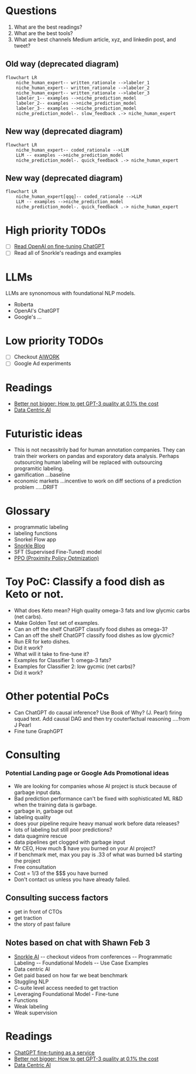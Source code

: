 # Questions

1. What are the best readings?
2. What are the best tools?
3. What are best channels Medium article, xyz, and linkedin post, and tweet?

## Old way (deprecated diagram) 

```mermaid
flowchart LR
    niche_human_expert-- written_rationale -->labeler_1
    niche_human_expert-- written_rationale -->labeler_2
    niche_human_expert-- written_rationale -->labeler_3
    labeler_1-- examples -->niche_prediction_model
    labeler_2-- examples -->niche_prediction_model
    labeler_3-- examples -->niche_prediction_model
    niche_prediction_model-. slow_feedback .-> niche_human_expert
```

## New way (deprecated diagram) 

```mermaid
flowchart LR
    niche_human_expert-- coded_rationale -->LLM
    LLM -- examples -->niche_prediction_model
    niche_prediction_model-. quick_feedback .-> niche_human_expert
```

## New way (deprecated diagram) 

```mermaid
flowchart LR
    niche_human_expert[qqq]-- coded_rationale -->LLM
    LLM -- examples -->niche_prediction_model
    niche_prediction_model-. quick_feedback .-> niche_human_expert
```

# High priority TODOs

- [ ] [Read OpenAI on fine-tuning ChatGPT](https://platform.openai.com/docs/introduction)
- [ ] Read all of Snorkle's readings and examples 

# LLMs

LLMs are synonomous with foundational NLP models.

- Roberta
- OpenAI's ChatGPT
- Google's ...

# Low priority TODOs

- [ ] Checkout [AIWORK](https://aiwork.io/)
- [ ] Google Ad experiments

# Readings

- [Better not bigger: How to get GPT-3 quality at 0.1% the cost](https://snorkel.ai/better-not-bigger-how-to-get-gpt-3-quality-at-0-1-the-cost/)
- [Data Centric AI](https://github.com/HazyResearch/data-centric-ai)


# Futuristic ideas

- This is not necassitrily bad for human annotation companies. They can train their workers on pandas and exporatory data analysis. Perhaps outsourcing human labeling will be replaced with outsourcing programitic labeling.
- gamification ...baseline
- economic markets ...incentive to work on diff sections of a prediction problem  .....DRIFT



# Glossary

- programmatic labeling
- labeling functions
- Snorkel Flow app
- [Snorkle Blog](https://www.snorkel.org/blog/)
- SFT (Supervised Fine-Tuned) model
- [PPO (Proximity Policy Optmization)](https://openai.com/blog/openai-baselines-ppo/)

# Toy PoC: Classify a food dish as Keto or not.

- What does Keto mean? High quality omega-3 fats and low glycmic carbs (net carbs).
- Make Golden Test set of examples.
- Can an off the shelf ChatGPT classify food dishes as omega-3? 
- Can an off the shelf ChatGPT classify food dishes as low glycmic?
- Run ER for keto dishes.
- Did it work?
- What will it take to fine-tune it?
- Examples for Classifier 1: omega-3 fats?
- Examples for Classifier 2: low gycmic (net carbs)?
- Did it work?


# Other potential PoCs

- Can ChatGPT do causal inference? Use Book of Why? (J. Pearl) firing squad text. Add causal DAG and then try couterfactual reasoning ....from J Pearl
- Fine tune GraphGPT

# Consulting 

### Potential Landing page or Google Ads Promotional ideas 

- We are looking for companies whose AI project is stuck because of garbage input data.
- Bad prediction performance can't be fixed with sophisticated ML R&D when the training data is garbage.
- garbage in, garbage out
- labeling quality
- does your pipeline require heavy manual work before data releases?
- lots of labeling but still poor predictions?
- data quagmire rescue
- data pipelines get clogged with garbage input
- Mr CEO, How much $ have you burned on your AI project?
- if benchmark met, max you pay is .33 of what was burned b4 starting the project
- Free consultation
- Cost = 1/3 of the $$$ you have burned
- Don't contact us unless you have already failed.


## Consulting success factors

- get in front of CTOs
- get traction
- the story of past failure


## Notes based on chat with Shawn Feb 3

- [Snorkle AI](https://snorkel.ai/) -- checkout videos from conferences
-- Programmatic Labeling
-- Foundational Models
-- Use Case Examples
- Data centric AI
- Get paid based on how far we beat benchmark
- Stuggling NLP
- C-suite level access needed to get traction
- Leveraging Foundational Model - Fine-tune
- Functions
- Weak labeling
- Weak supervision


# Readings

- [ChatGPT fine-tuning as a service](https://community.openai.com/t/chatgpt-fine-tuning-as-a-service/33803)
- [Better not bigger: How to get GPT-3 quality at 0.1% the cost](https://snorkel.ai/better-not-bigger-how-to-get-gpt-3-quality-at-0-1-the-cost/)
- [Data Centric AI](https://github.com/HazyResearch/data-centric-ai)
